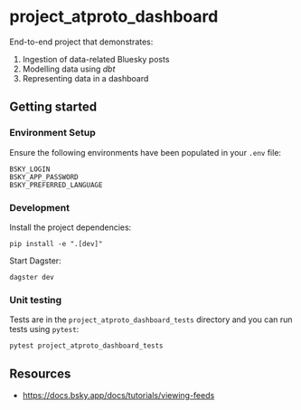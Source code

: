 # project_atproto_dashboard

End-to-end project that demonstrates:

1. Ingestion of data-related Bluesky posts
2. Modelling data using _dbt_
3. Representing data in a dashboard

## Getting started

### Environment Setup

Ensure the following environments have been populated in your `.env` file:

    BSKY_LOGIN
    BSKY_APP_PASSWORD
    BSKY_PREFERRED_LANGUAGE

### Development

Install the project dependencies:

    pip install -e ".[dev]"

Start Dagster:

    dagster dev

### Unit testing

Tests are in the `project_atproto_dashboard_tests` directory and you can run tests using `pytest`:

    pytest project_atproto_dashboard_tests

## Resources

- https://docs.bsky.app/docs/tutorials/viewing-feeds
